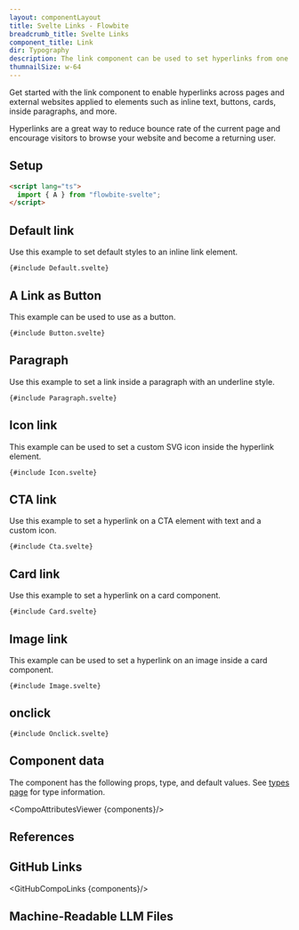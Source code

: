 ```yaml
---
layout: componentLayout
title: Svelte Links - Flowbite
breadcrumb_title: Svelte Links
component_title: Link
dir: Typography
description: The link component can be used to set hyperlinks from one page to another or to an external website when clicking on an inline text item, button, or card
thumnailSize: w-64
---
```


<script lang="ts">
  import { CompoAttributesViewer, GitHubCompoLinks, toKebabCase, LlmLink } from '../../utils'
  import { A } from '$lib'
  
  const components = 'A'
</script>

Get started with the link component to enable hyperlinks across pages and external websites applied to elements such as inline text, buttons, cards, inside paragraphs, and more.

Hyperlinks are a great way to reduce bounce rate of the current page and encourage visitors to browse your website and become a returning user.

## Setup

```html
<script lang="ts">
  import { A } from "flowbite-svelte";
</script>
```

## Default link

Use this example to set default styles to an inline link element.

```svelte example
{#include Default.svelte}
```

## A Link as Button

This example can be used to use as a button.

```svelte example class="h-24"
{#include Button.svelte}
```

## Paragraph

Use this example to set a link inside a paragraph with an underline style.

```svelte example
{#include Paragraph.svelte}
```

## Icon link

This example can be used to set a custom SVG icon inside the hyperlink element.

```svelte example
{#include Icon.svelte}
```

## CTA link

Use this example to set a hyperlink on a CTA element with text and a custom icon.

```svelte example
{#include Cta.svelte}
```

## Card link

Use this example to set a hyperlink on a card component.

```svelte example
{#include Card.svelte}
```

## Image link

This example can be used to set a hyperlink on an image inside a card component.

```svelte example
{#include Image.svelte}
```

## onclick

```svelte example
{#include Onclick.svelte}
```

## Component data

The component has the following props, type, and default values. See [types page](/docs/pages/typescript) for type information.

<CompoAttributesViewer {components}/>

## References

## GitHub Links

<GitHubCompoLinks {components}/>

## Machine-Readable LLM Files

<LlmLink />

